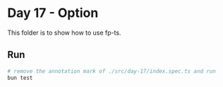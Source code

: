 # Day 17 - Option 

This folder is to show how to use fp-ts.

## Run

```sh
# remove the annotation mark of ./src/day-17/index.spec.ts and run
bun test
```
